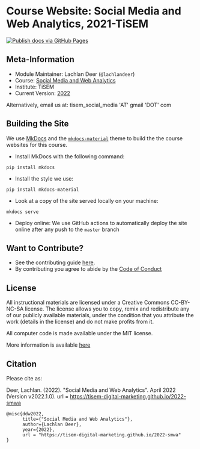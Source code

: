 # Course Website: Social Media and Web Analytics, 2021-TiSEM

[![Publish docs via GitHub Pages](https://github.com/tisem-digital-marketing/2021-smwa/actions/workflows/deploy.yml/badge.svg)](https://github.com/tisem-digital-marketing/2021-smwa/actions/workflows/deploy.yml)

## Meta-Information

*   Module Maintainer: Lachlan Deer (`@lachlandeer`)
*   Course: [Social Media and Web Analytics](https://catalogus.tilburguniversity.edu/osiris_student_tiuprd/OnderwijsCatalogusSelect.do?selectie=cursus&collegejaar=2021&taal=en&cursus=300459-M-6)
*   Institute: TiSEM
*   Current Version: [2022](https://tisem-digital-marketing.github.io/2022-smwa)

Alternatively, email us at: tisem_social_media 'AT' gmail 'DOT' com

## Building the Site

We use [MkDocs](https://www.mkdocs.org/) and the [`mkdocs-material`](https://squidfunk.github.io/mkdocs-material/) theme to build the the course websites for this course.

* Install MkDocs with the following command:
```{.bash, id:"j29ie3c7"}
pip install mkdocs
```
* Install the style we use:
```{.bash, id:"j29ie3c7"}
pip install mkdocs-material
```
* Look at a copy of the site served locally on your machine:
```{.bash, id:"j29ie3c7"}
mkdocs serve
```
* Deploy online: We use GitHub actions to automatically deploy the site online after any push to the `master` branch 


## Want to Contribute?

* See the contributing guide [here](CONTRIBUTING.md).
* By contributing you agree to abide by the [Code of Conduct](CONDUCT.md)

## License

All instructional materials are licensed under a Creative Commons CC-BY-NC-SA license. The license allows you to copy, remix and redistribute any of our publicly available materials, under the condition that you attribute the work (details in the license) and do not make profits from it. 

All computer code is made available under the MIT license.

More information is available [here](LICENSE.md)

## Citation

Please cite as: 

Deer, Lachlan. (2022).
"Social Media and Web Analytics".
April 2022 (Version v2022.1.0). url = https://tisem-digital-marketing.github.io/2022-smwa

```
@misc{ddw2022,
      title={"Social Media and Web Analytics"},
      author={Lachlan Deer},
      year={2022},
      url = "https://tisem-digital-marketing.github.io/2022-smwa"
}
```
